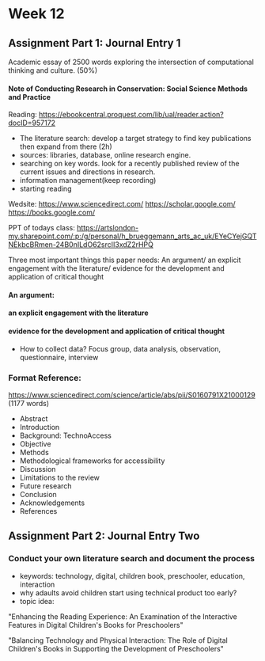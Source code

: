 # Week 12 
## Assignment Part 1: Journal Entry 1
Academic essay of 2500 words exploring the intersection of computational
thinking and culture. (50%)

#### Note of Conducting Research in Conservation: Social Science Methods and Practice

Reading:
https://ebookcentral.proquest.com/lib/ual/reader.action?docID=957172

- The literature search: develop a target strategy to find key publications then expand from there (2h)
- sources: libraries, database, online research engine. 
- searching on key words. look for a recently published review of the current issues and directions in research.
- information management(keep recording)
- starting reading

Wedsite:
https://www.sciencedirect.com/
https://scholar.google.com/
https://books.google.com/

PPT of todays class:
https://artslondon-my.sharepoint.com/:p:/g/personal/h_brueggemann_arts_ac_uk/EYeCYejGQTNEkbcBRmen-24B0nILdO62srcII3xdZ2rHPQ

Three most important things this paper needs:
An argument/ an explicit engagement with the literature/ evidence for the development and application of critical thought

#### An argument:

#### an explicit engagement with the literature

#### evidence for the development and application of critical thought
- How to collect data?
Focus group, data analysis, observation, questionnaire, interview




### Format Reference:
https://www.sciencedirect.com/science/article/abs/pii/S0160791X21000129
(1177 words)

- Abstract
- Introduction
- Background: TechnoAccess
- Objective
- Methods
- Methodological frameworks for accessibility
- Discussion
- Limitations to the review
- Future research
- Conclusion
- Acknowledgements
- References


## Assignment Part 2: Journal Entry Two

### Conduct your own literature search and document the process
- keywords: technology, digital, children book, preschooler, education, interaction
- why adaults avoid children start using technical product too early?
- topic idea:

"Enhancing the Reading Experience: An Examination of the Interactive Features in Digital Children's Books for Preschoolers"

"Balancing Technology and Physical Interaction: The Role of Digital Children's Books in Supporting the Development of Preschoolers"


